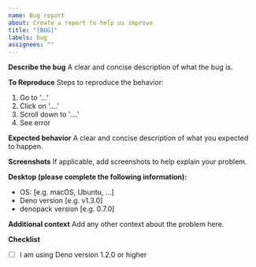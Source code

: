 ```yaml
---
name: Bug report
about: Create a report to help us improve
title: "[BUG]"
labels: bug
assignees: ""
---
```


**Describe the bug**
A clear and concise description of what the bug is.

**To Reproduce**
Steps to reproduce the behavior:

1. Go to '...'
2. Click on '....'
3. Scroll down to '....'
4. See error

**Expected behavior**
A clear and concise description of what you expected to happen.

**Screenshots**
If applicable, add screenshots to help explain your problem.

**Desktop (please complete the following information):**

- OS: [e.g. macOS, Ubuntu, ...]
- Deno version [e.g. v1.3.0]
- denopack version [e.g. 0.7.0]

**Additional context**
Add any other context about the problem here.

**Checklist**

- [ ] I am using Deno version 1.2.0 or higher
